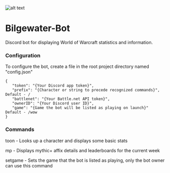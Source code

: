 ![alt text](https://i.imgur.com/HRm3cYX.png "I got what you need!")
# Bilgewater-Bot 
Discord bot for displaying World of Warcraft statistics and information.

### Configuration

To configure the bot, create a file in the root project directory named "config.json"

```
{
   "token": "{Your Discord app token}",
   "prefix": "{Character or string to precede recognized commands}", Default - /
   "battlenet": "{Your Battle.net API token}",
   "ownerID": "{Your Discord user ID}",
   "game": "{Game the bot will be listed as playing on launch}" Default - /wow
}
```

### Commands

toon <character> <realm> <region> - Looks up a character and displays some basic stats

mp <region> - Displays mythic+ affix details and leaderboards for the current week

setgame - Sets the game that the bot is listed as playing, only the bot owner can use this command
